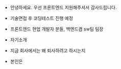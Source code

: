 - 안녕하세요. 우선 프론트엔드 지원해주셔서 감사드립니다.
- 기술면접 후 코딩테스트 진행 예정
- 프론트엔드 현업 개발자 분들, 백엔드겸 sw팀 팀장
- 자기소개


- 지금 회사에서는 왜 퇴사하려고 하시는지
- 본인은 